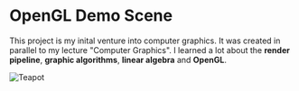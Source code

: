 # OpenGL Demo Scene

This project is my inital venture into computer graphics. It was created in parallel to my lecture "Computer Graphics".
I learned a lot about the **render pipeline**, **graphic algorithms**, **linear algebra** and **OpenGL**. 

![Teapot](https://user-images.githubusercontent.com/56845913/212190204-dc68b712-bcb8-42af-962b-52de7992fce0.png)


